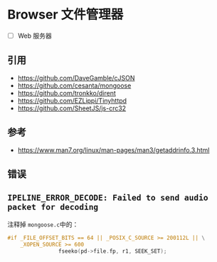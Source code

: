 # Browser 文件管理器

* [ ] Web 服务器


## 引用

- https://github.com/DaveGamble/cJSON
- https://github.com/cesanta/mongoose
- https://github.com/tronkko/dirent
- https://github.com/EZLippi/Tinyhttpd
- https://github.com/SheetJS/js-crc32


## 参考

- https://www.man7.org/linux/man-pages/man3/getaddrinfo.3.html

## 错误

## `IPELINE_ERROR_DECODE: Failed to send audio packet for decoding`

注释掉 `mongoose.c`中的：

```c
#if _FILE_OFFSET_BITS == 64 || _POSIX_C_SOURCE >= 200112L || \
    _XOPEN_SOURCE >= 600
                fseeko(pd->file.fp, r1, SEEK_SET);
```


